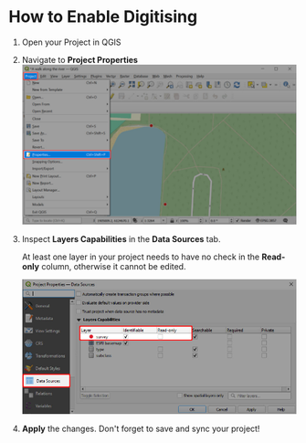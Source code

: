 # How to Enable Digitising

1. Open your <MainPlatformName /> Project in QGIS
2. Navigate to **Project Properties**
   ![QGIS Project Properties](../qgis-project-properties.jpg "QGIS Project Properties")
   
3. Inspect **Layers Capabilities** in the **Data Sources** tab.

   At least one layer in your project needs to have no check in the **Read-only** column, otherwise it cannot be edited.
   
   ![QGIS data sources enable digitising](./qgis_digitising.jpg "QGIS data sources enable digitising")
   
4. **Apply** the changes. Don't forget to save and sync your project!
